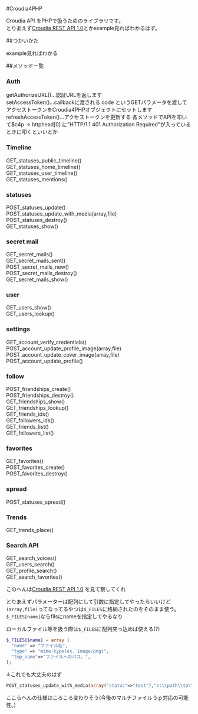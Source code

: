 #Croudia4PHP

Croudia API をPHPで扱うためのライブラリです。  
とりあえず[Croudia REST API 1.0](http://developer.croudia.com/docs/api10)とかexample見ればわかるはず。


##つかいかた

example見ればわかる

##メソッド一覧

### Auth
getAuthorizeURL()…認証URLを返します  
setAccessToken()…callbackに渡される code というGETパラメータを渡してアクセストークンをCroudia4PHPオブジェクトにセットします  
refreshAccessToken()…アクセストークンを更新する 各メソッドでAPIを叩いて$c4p -> httphead[0] に"HTTP/1.1 401 Authorization Required"が入っているときに叩くといいとか

### Timeline
GET_statuses_public_timeline()  
GET_statuses_home_timeline()  
GET_statuses_user_timeline()  
GET_statuses_mentions()  
 
### statuses
POST_statuses_update()  
POST_statuses_update_with_media(array,file)  
POST_statuses_destroy()  
GET_statuses_show()  

### secret mail
GET_secret_mails()  
GET_secret_mails_sent()  
POST_secret_mails_new()  
POST_secret_mails_destroy()  
GET_secret_mails_show()  

### user
GET_users_show()  
GET_users_lookup()  

### settings
GET_account_verify_credentials()  
POST_account_update_profile_image(array,file)  
POST_account_update_cover_image(array,file)  
POST_account_update_profile()  

### follow
POST_friendships_create()  
POST_friendships_destroy()  
GET_friendships_show()  
GET_friendships_lookup()  
GET_friends_ids()  
GET_followers_ids()  
GET_friends_list()  
GET_followers_list()  

### favorites
GET_favorites()  
POST_favorites_create()  
POST_favorites_destroy()  

### spread
POST_statuses_spread()  

### Trends
GET_trends_place()  

### Search API
GET_search_voices()  
GET_users_search()  
GET_profile_search()  
GET_search_favorites()  

このへんは[Croudia REST API 1.0](http://developer.croudia.com/docs/api10) を見て察してくれ

とりあえずパラメーターは配列にして引数に指定してやったらいいけど`(array,file)`ってなってるやつは`$_FILES`に格納されたのをそのまま使う。`$_FILES[name]`ならfilsにnameを指定してやるなり

ローカルファイル等を扱う際は`$_FILES`に配列突っ込めば使える(?)

```php
$_FILES[$name] = array (
  "name" => "ファイル名",
  "type" => "mime-type(ex. image/png)",
  "tmp_name"=>"ファイルへのパス。",
);  

```

↓これでも大丈夫のはず

```php
POST_statuses_update_with_media(array("status"=>"test"),"c:\\path\\to\\img.png");
```


ここらへんの仕様はころころ変わりそう(今後のマルチファイルうｐ対応の可能性。)
